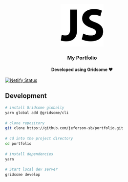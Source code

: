 <p align="center">
  <img src="./src/assets/img/me.png" height="140">
  <h3 align="center">My Portfolio</h3>
  <h4 align="center">Developed using Gridsome ♥</h4>
</p>

[![Netlify Status](https://api.netlify.com/api/v1/badges/3cbacfe5-8f5b-4898-b627-645b4a1f472c/deploy-status)](https://app.netlify.com/sites/jefersonsilva/deploys)

## Development

```bash
# install Gridsome globally
yarn global add @gridsome/cli

# clone repository
git clone https://github.com/jeferson-sb/portfolio.git

# cd into the project directory
cd portfolio

# install dependencies
yarn

# Start local dev server
gridsome develop
```
